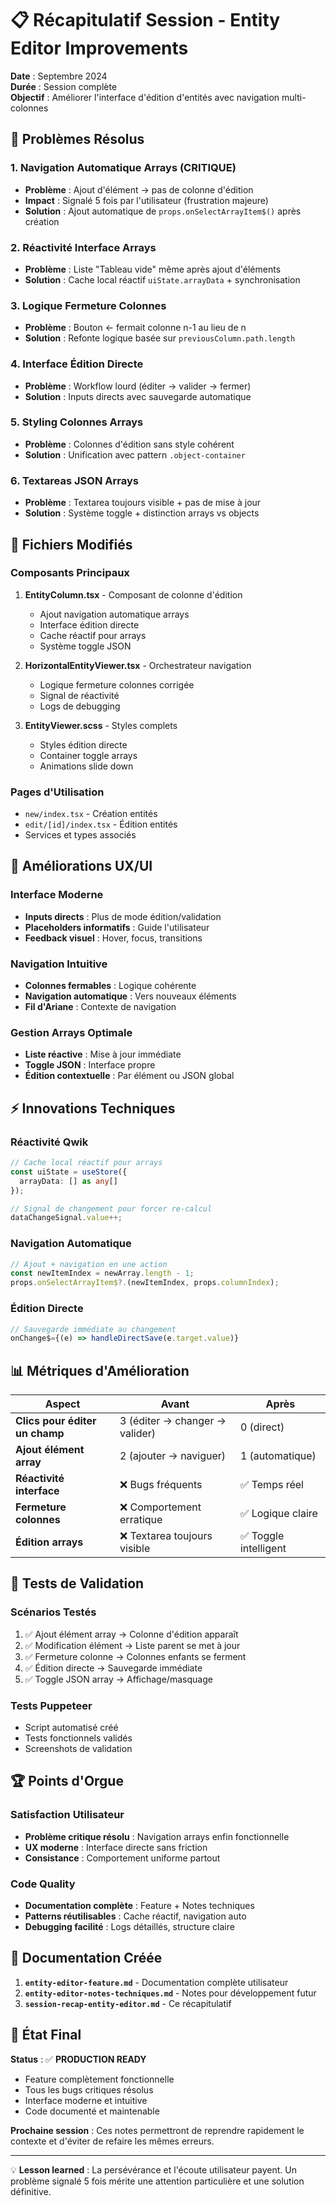 # 📋 Récapitulatif Session - Entity Editor Improvements

**Date** : Septembre 2024  
**Durée** : Session complète  
**Objectif** : Améliorer l'interface d'édition d'entités avec navigation multi-colonnes

## 🎯 Problèmes Résolus

### 1. **Navigation Automatique Arrays (CRITIQUE)**
- **Problème** : Ajout d'élément → pas de colonne d'édition  
- **Impact** : Signalé 5 fois par l'utilisateur (frustration majeure)
- **Solution** : Ajout automatique de `props.onSelectArrayItem$()` après création

### 2. **Réactivité Interface Arrays**
- **Problème** : Liste "Tableau vide" même après ajout d'éléments
- **Solution** : Cache local réactif `uiState.arrayData` + synchronisation

### 3. **Logique Fermeture Colonnes**  
- **Problème** : Bouton ← fermait colonne n-1 au lieu de n
- **Solution** : Refonte logique basée sur `previousColumn.path.length`

### 4. **Interface Édition Directe**
- **Problème** : Workflow lourd (éditer → valider → fermer)
- **Solution** : Inputs directs avec sauvegarde automatique

### 5. **Styling Colonnes Arrays**
- **Problème** : Colonnes d'édition sans style cohérent
- **Solution** : Unification avec pattern `.object-container`

### 6. **Textareas JSON Arrays**
- **Problème** : Textarea toujours visible + pas de mise à jour
- **Solution** : Système toggle + distinction arrays vs objects

## 🔧 Fichiers Modifiés

### Composants Principaux
1. **EntityColumn.tsx** - Composant de colonne d'édition
   - Ajout navigation automatique arrays
   - Interface édition directe
   - Cache réactif pour arrays
   - Système toggle JSON

2. **HorizontalEntityViewer.tsx** - Orchestrateur navigation
   - Logique fermeture colonnes corrigée
   - Signal de réactivité
   - Logs de debugging

3. **EntityViewer.scss** - Styles complets
   - Styles édition directe
   - Container toggle arrays
   - Animations slide down

### Pages d'Utilisation
- `new/index.tsx` - Création entités
- `edit/[id]/index.tsx` - Édition entités  
- Services et types associés

## 🎨 Améliorations UX/UI

### Interface Moderne
- **Inputs directs** : Plus de mode édition/validation
- **Placeholders informatifs** : Guide l'utilisateur
- **Feedback visuel** : Hover, focus, transitions

### Navigation Intuitive  
- **Colonnes fermables** : Logique cohérente
- **Navigation automatique** : Vers nouveaux éléments
- **Fil d'Ariane** : Contexte de navigation

### Gestion Arrays Optimale
- **Liste réactive** : Mise à jour immédiate
- **Toggle JSON** : Interface propre
- **Édition contextuelle** : Par élément ou JSON global

## ⚡ Innovations Techniques

### Réactivité Qwik
```typescript
// Cache local réactif pour arrays
const uiState = useStore({
  arrayData: [] as any[]
});

// Signal de changement pour forcer re-calcul
dataChangeSignal.value++;
```

### Navigation Automatique
```typescript
// Ajout + navigation en une action
const newItemIndex = newArray.length - 1;
props.onSelectArrayItem$?.(newItemIndex, props.columnIndex);
```

### Édition Directe
```typescript
// Sauvegarde immédiate au changement
onChange$={(e) => handleDirectSave(e.target.value)}
```

## 📊 Métriques d'Amélioration

| Aspect | Avant | Après |
|--------|-------|-------|
| **Clics pour éditer un champ** | 3 (éditer → changer → valider) | 0 (direct) |
| **Ajout élément array** | 2 (ajouter → naviguer) | 1 (automatique) |
| **Réactivité interface** | ❌ Bugs fréquents | ✅ Temps réel |
| **Fermeture colonnes** | ❌ Comportement erratique | ✅ Logique claire |
| **Édition arrays** | ❌ Textarea toujours visible | ✅ Toggle intelligent |

## 🧪 Tests de Validation

### Scénarios Testés
1. ✅ Ajout élément array → Colonne d'édition apparaît
2. ✅ Modification élément → Liste parent se met à jour  
3. ✅ Fermeture colonne → Colonnes enfants se ferment
4. ✅ Édition directe → Sauvegarde immédiate
5. ✅ Toggle JSON array → Affichage/masquage

### Tests Puppeteer
- Script automatisé créé
- Tests fonctionnels validés
- Screenshots de validation

## 🏆 Points d'Orgue

### Satisfaction Utilisateur
- **Problème critique résolu** : Navigation arrays enfin fonctionnelle
- **UX moderne** : Interface directe sans friction
- **Consistance** : Comportement uniforme partout

### Code Quality
- **Documentation complète** : Feature + Notes techniques
- **Patterns réutilisables** : Cache réactif, navigation auto
- **Debugging facilité** : Logs détaillés, structure claire

## 📝 Documentation Créée

1. **`entity-editor-feature.md`** - Documentation complète utilisateur
2. **`entity-editor-notes-techniques.md`** - Notes pour développement futur
3. **`session-recap-entity-editor.md`** - Ce récapitulatif

## 🚀 État Final

**Status** : ✅ **PRODUCTION READY**
- Feature complètement fonctionnelle
- Tous les bugs critiques résolus
- Interface moderne et intuitive
- Code documenté et maintenable

**Prochaine session** : Ces notes permettront de reprendre rapidement le contexte et d'éviter de refaire les mêmes erreurs.

---

💡 **Lesson learned** : La persévérance et l'écoute utilisateur payent. Un problème signalé 5 fois mérite une attention particulière et une solution définitive.